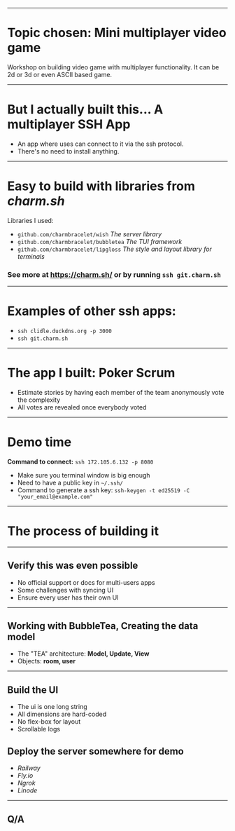 
---

# Topic chosen: Mini multiplayer video game
Workshop on building video game with multiplayer functionality.
It can be 2d or 3d or even ASCII based game.

---

# But I actually built this... **A multiplayer SSH App**

- An app where uses can connect to it via the ssh protocol.
- There's no need to install anything.

---

# Easy to build with libraries from *charm.sh*

Libraries I used:
- `github.com/charmbracelet/wish` *The server library*
- `github.com/charmbracelet/bubbletea` *The TUI framework*
- `github.com/charmbracelet/lipgloss` *The style and layout library for terminals*

### See more at https://charm.sh/ or by running `ssh git.charm.sh`
---

# Examples of other ssh apps:

- `ssh clidle.duckdns.org -p 3000` 
- `ssh git.charm.sh`

---

# The app I built: Poker Scrum
- Estimate stories by having each member of the team anonymously vote the complexity
- All votes are revealed once everybody voted

---

# Demo time

**Command to connect:**
`ssh 172.105.6.132 -p 8080` 


- Make sure you terminal window is big enough
- Need to have a public key in `~/.ssh/`
- Command to generate a ssh key: `ssh-keygen -t ed25519 -C "your_email@example.com"` 

---

# The process of building it

---

## Verify this was even possible 
- No official support or docs for multi-users apps 
- Some challenges with syncing UI
- Ensure every user has their own UI 

---

## Working with BubbleTea, Creating the data model
- The "TEA" architecture: **Model, Update, View**
- Objects: **room, user**

---

## Build the UI
- The ui is one long string
- All dimensions are hard-coded
- No flex-box for layout 
- Scrollable logs

## Deploy the server somewhere for demo
- *Railway*
- *Fly.io*
- *Ngrok*
- *Linode*

---

## Q/A

